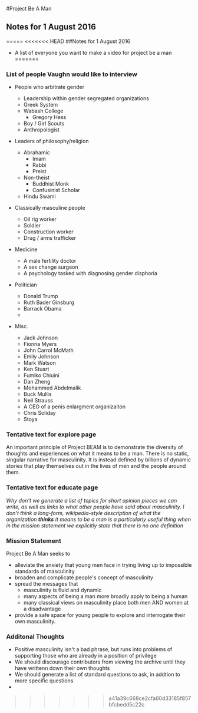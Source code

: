 #Project Be A Man
## Notes for 1 August 2016
=====
<<<<<<< HEAD
##Notes for 1 August 2016
* A list of everyone you want to make a video for project be a man
=======
### List of people Vaughn would like to interview

+ People who arbitrate gender
  + Leadership within gender segregated organizations
  + Greek System
  + Wabash College
    + Gregory Hess
  + Boy / Girl Scouts
  + Anthropologist

+ Leaders of philosophy/religion
  + Abrahamic
    + Imam
    + Rabbi
    + Preist
  + Non-theist
    + Buddhist Monk
    + Confusinist Scholar
  + Hindu Swami

+ Classically masculine people
  + Oil rig worker
  + Soldier
  + Construction worker
  + Drug / arms trafficker

+ Medicine
  + A male fertility doctor
  + A sex change surgeon
  + A psychology tasked with diagnosing gender disphoria

+ Politician
  + Donald Trump
  + Ruth Bader Ginsburg
  + Barrack Obama
  +

+ Misc.
  + Jack Johnson
  + Fionna Myers
  + John Carrol McMath
  + Emily Johnson
  + Mark Watson
  + Ken Stuart
  + Fumiko Chiuini
  + Dan Zheng
  + Mohammed Abdelmalik
  + Buck Mullis
  + Neil Strauss
  + A CEO of a penis enlargment organizaiton
  + Chris Soliday
  + Stoya

### Tentative text for explore page
  An important principle of Project BEAM is to demonstrate the diversity of thoughts and experiences on what it means to be a man. There is no static, singular narrative for masculinity. It is instead defined by billions of dynamic stories that play themselves out in the lives of men and the people around them.

### Tentative text for educate page
  *Why don't we generate a list of topics for short opinion pieces we can write, as well as links to what other people have said about masculinity. I don't think a long-form, wikipedia-style description of what the organization __thinks__ it means to be a man is a particularly useful thing when in the mission statement we explicitly state that there is no one definition*

### Mission Statement
  Project Be A Man seeks to
  + alleviate the anxiety that young men face in trying living up to impossible standards of masculinity
  + broaden and complicate people's concept of masculinity
  + spread the messages that
    + masculinity is fluid and dynamic
    + many aspects of being a man more broadly apply to being a human
    + many classical views on masculinity place both men AND women at a disadvantage
  + provide a safe space for young people to explore and interrogate their own masculinity.

### Additonal Thoughts
  + Positive masculinity isn't a bad phrase, but runs into problems of supporting those who are already in a position of privilege
  + We should discourage contributors from viewing the archive until they have writtenn down their own thoughts
  + We should generate a list of standard questions to ask, in addtion to more specific questions
  +


>>>>>>> a41a39c668ce2cfa60d33185f857bfcbedd5c22c
